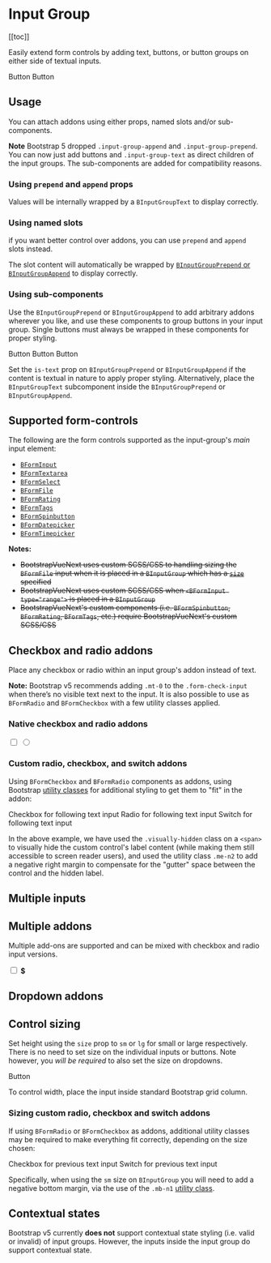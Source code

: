 # Input Group

<ComponentSidebar>

[[toc]]

</ComponentSidebar>

<div class="lead mb-5">

Easily extend form controls by adding text, buttons, or button groups on either side of textual inputs.

</div>

<HighlightCard>
  <!-- Using props -->
  <BInputGroup size="lg" prepend="$" append=".00">
    <BFormInput />
  </BInputGroup>
  <!-- Using slots -->
  <BInputGroup class="mt-3">
    <template #append>
      <BInputGroupText><strong class="text-danger">!</strong></BInputGroupText>
    </template>
    <BFormInput />
  </BInputGroup>
  <!-- Using components -->
  <BInputGroup prepend="Username" class="mt-3">
    <BFormInput />
    <BInputGroupAppend>
      <BButton variant="outline-success">Button</BButton>
      <BButton variant="info">Button</BButton>
    </BInputGroupAppend>
  </BInputGroup>
  <template #html>

```vue-html
<!-- Using props -->
<BInputGroup size="lg" prepend="$" append=".00">
  <BFormInput />
</BInputGroup>

<!-- Using slots -->
<BInputGroup class="mt-3">
  <template #append>
    <BInputGroupText><strong class="text-danger">!</strong></BInputGroupText>
  </template>
  <BFormInput />
</BInputGroup>

<!-- Using components -->
<BInputGroup prepend="Username" class="mt-3">
  <BFormInput />
  <BInputGroupAppend>
    <BButton variant="outline-success">Button</BButton>
    <BButton variant="info">Button</BButton>
  </BInputGroupAppend>
</BInputGroup>
```

  </template>
</HighlightCard>

## Usage

You can attach addons using either props, named slots and/or sub-components.

**Note** Bootstrap 5 dropped `.input-group-append` and `.input-group-prepend`. You can now just add buttons and `.input-group-text` as direct children of the input groups. The sub-components are added for compatibility reasons.

### Using `prepend` and `append` props

Values will be internally wrapped by a `BInputGroupText` to display correctly.

<HighlightCard>
  <BInputGroup prepend="$" append=".00">
    <BFormInput />
  </BInputGroup>
  <BInputGroup prepend="0" append="100" class="mt-3">
    <BFormInput type="range" min="0" max="100" />
  </BInputGroup>
  <template #html>

```vue-html
<BInputGroup prepend="$" append=".00">
  <BFormInput />
</BInputGroup>

<BInputGroup prepend="0" append="100" class="mt-3">
  <BFormInput type="range" min="0" max="100" />
</BInputGroup>
```

  </template>
</HighlightCard>

### Using named slots

if you want better control over addons, you can use `prepend` and `append` slots instead.

The slot content will automatically be wrapped by
[`BInputGroupPrepend` or `BInputGroupAppend`](#using-sub-components) to display correctly.

<HighlightCard>
  <BInputGroup>
    <template #prepend>
      <BInputGroupText >Username</BInputGroupText>
    </template>
    <BFormInput />
    <template #append>
      <BDropdown text="Dropdown" variant="success">
        <BDropdownItem>Action A</BDropdownItem>
        <BDropdownItem>Action B</BDropdownItem>
      </BDropdown>
    </template>
  </BInputGroup>
  <template #html>

```vue-html
<BInputGroup>
  <template #prepend>
    <BInputGroupText>Username</BInputGroupText>
  </template>
  <BFormInput />
  <template #append>
    <BDropdown text="Dropdown" variant="success">
      <BDropdownItem>Action A</BDropdownItem>
      <BDropdownItem>Action B</BDropdownItem>
    </BDropdown>
  </template>
</BInputGroup>
```

  </template>
</HighlightCard>

### Using sub-components

Use the `BInputGroupPrepend` or `BInputGroupAppend` to add arbitrary addons wherever you
like, and use these components to group buttons in your input group. Single buttons must always be
wrapped in these components for proper styling.

<HighlightCard>
  <BInputGroup>
    <BInputGroupPrepend>
      <BButton variant="outline-info">Button</BButton>
    </BInputGroupPrepend>
    <BFormInput type="number" min="0.00" />
    <BInputGroupAppend>
      <BButton variant="outline-secondary">Button</BButton>
      <BButton variant="outline-primary">Button</BButton>
    </BInputGroupAppend>
  </BInputGroup>
  <template #html>

```vue-html
<BInputGroup>
  <BInputGroupPrepend>
    <BButton variant="outline-info">Button</BButton>
  </BInputGroupPrepend>
  <BFormInput type="number" min="0.00" />
  <BInputGroupAppend>
    <BButton variant="outline-secondary">Button</BButton>
    <BButton variant="outline-primary">Button</BButton>
  </BInputGroupAppend>
</BInputGroup>
```

  </template>
</HighlightCard>

Set the `is-text` prop on `BInputGroupPrepend` or `BInputGroupAppend` if the content is
textual in nature to apply proper styling. Alternatively, place the `BInputGroupText`
subcomponent inside the `BInputGroupPrepend` or `BInputGroupAppend`.

## Supported form-controls

The following are the form controls supported as the input-group's _main_ input element:

- [`BFormInput`](/docs/components/form-input)
- [`BFormTextarea`](/docs/components/form-textarea)
- [`BFormSelect`](/docs/components/form-select)
- [`BFormFile`](/docs/components/form-file)
- [`BFormRating`](/docs/components/form-rating)
- [`BFormTags`](/docs/components/form-tags)
- [`BFormSpinbutton`](/docs/components/form-spinbutton)
- [`BFormDatepicker`](/docs/components/form-datepicker)
- [`BFormTimepicker`](/docs/components/form-timepicker)

**Notes:**

- ~~BootstrapVueNext uses custom SCSS/CSS to handling sizing the `BFormFile` input when it is placed
  in a `BInputGroup` which has a [`size`](#control-sizing) specified~~
- ~~BootstrapVueNext uses custom SCSS/CSS when `<BFormInput type="range">` is placed in a `BInputGroup`~~
- ~~BootstrapVueNext's custom components (i.e. `BFormSpinbutton`, `BFormRating`, `BFormTags`,
  etc.) require BootstrapVueNext's custom SCSS/CSS~~

## Checkbox and radio addons

Place any checkbox or radio within an input group's addon instead of text.

**Note:** Bootstrap v5 recommends adding `.mt-0` to the `.form-check-input` when there’s no visible text next to the input.
It is also possible to use as `BFormRadio` and `BFormCheckbox` with a few utility
classes applied.

### Native checkbox and radio addons

<HighlightCard>
  <BInputGroup class="mb-2">
    <BInputGroupPrepend is-text>
      <input type="checkbox" aria-label="Checkbox for following text input">
    </BInputGroupPrepend>
    <BFormInput aria-label="Text input with checkbox" />
  </BInputGroup>
  <BInputGroup>
    <BInputGroupPrepend is-text>
      <input type="radio" aria-label="Radio for following text input">
    </BInputGroupPrepend>
    <BFormInput aria-label="Text input with radio input" />
  </BInputGroup>
  <template #html>

```vue-html
<BInputGroup class="mb-2">
  <BInputGroupPrepend is-text>
    <input type="checkbox" aria-label="Checkbox for following text input" />
  </BInputGroupPrepend>
  <BFormInput aria-label="Text input with checkbox" />
</BInputGroup>

<BInputGroup>
  <BInputGroupPrepend is-text>
    <input type="radio" aria-label="Radio for following text input" />
  </BInputGroupPrepend>
  <BFormInput aria-label="Text input with radio input" />
</BInputGroup>
```

  </template>
</HighlightCard>

### Custom radio, checkbox, and switch addons

Using `BFormCheckbox` and `BFormRadio` components as addons, using Bootstrap
[utility classes](/docs/reference/utility-classes) for additional styling to get them to "fit" in
the addon:

<HighlightCard>
  <BInputGroup class="mb-2">
    <BInputGroupPrepend is-text>
      <BFormCheckbox class="me-n2">
        <span class="visually-hidden">Checkbox for following text input</span>
      </BFormCheckbox>
    </BInputGroupPrepend>
    <BFormInput aria-label="Text input with checkbox" />
  </BInputGroup>
  <BInputGroup class="mb-2">
    <BInputGroupPrepend is-text>
      <BFormRadio class="me-n2">
        <span class="visually-hidden">Radio for following text input</span>
      </BFormRadio>
    </BInputGroupPrepend>
    <BFormInput aria-label="Text input with radio input" />
  </BInputGroup>
  <BInputGroup>
    <BInputGroupPrepend is-text>
      <BFormCheckbox switch class="me-n2">
        <span class="visually-hidden">Switch for following text input</span>
      </BFormCheckbox>
    </BInputGroupPrepend>
    <BFormInput aria-label="Text input with switch" />
  </BInputGroup>
  <template #html>

```vue-html
<BInputGroup class="mb-2">
  <BInputGroupPrepend is-text>
    <BFormCheckbox class="me-n2">
      <span class="visually-hidden">Checkbox for following text input</span>
    </BFormCheckbox>
  </BInputGroupPrepend>
  <BFormInput aria-label="Text input with checkbox" />
</BInputGroup>

<BInputGroup class="mb-2">
  <BInputGroupPrepend is-text>
    <BFormRadio class="me-n2">
      <span class="visually-hidden">Radio for following text input</span>
    </BFormRadio>
  </BInputGroupPrepend>
  <BFormInput aria-label="Text input with radio input" />
</BInputGroup>

<BInputGroup>
  <BInputGroupPrepend is-text>
    <BFormCheckbox switch class="me-n2">
      <span class="visually-hidden">Switch for following text input</span>
    </BFormCheckbox>
  </BInputGroupPrepend>
  <BFormInput aria-label="Text input with switch" />
</BInputGroup>
```

  </template>
</HighlightCard>

In the above example, we have used the `.visually-hidden` class on a `<span>` to visually hide the custom
control's label content (while making them still accessible to screen reader users), and used the
utility class `.me-n2` to add a negative right margin to compensate for the "gutter" space between
the control and the hidden label.

## Multiple inputs

<HighlightCard>
  <BInputGroup prepend="First and last name" class="mb-2">
    <BFormInput aria-label="First name" />
    <BFormInput aria-label="Last name" />
  </BInputGroup>
  <template #html>

```vue-html
<BInputGroup prepend="First and last name" class="mb-2">
  <BFormInput aria-label="First name" />
  <BFormInput aria-label="Last name" />
</BInputGroup>
```

  </template>
</HighlightCard>

## Multiple addons

Multiple add-ons are supported and can be mixed with checkbox and radio input versions.

<HighlightCard>
  <BInputGroup prepend="Item">
    <BInputGroupPrepend is-text>
      <input type="checkbox" aria-label="Checkbox for following text input">
    </BInputGroupPrepend>
    <BInputGroupPrepend is-text><b>$</b></BInputGroupPrepend>
    <BFormInput type="number" aria-label="Text input with checkbox" />
  </BInputGroup>
  <template #html>

```vue-html
<BInputGroup prepend="Item">
  <BInputGroupPrepend is-text>
    <input type="checkbox" aria-label="Checkbox for following text input" />
  </BInputGroupPrepend>
  <BInputGroupPrepend is-text><b>$</b></BInputGroupPrepend>
  <BFormInput type="number" aria-label="Text input with checkbox" />
</BInputGroup>
```

  </template>
</HighlightCard>

## Dropdown addons

<HighlightCard>
  <BInputGroup>
    <template #prepend>
      <BDropdown text="Dropdown" variant="info">
        <BDropdownItem>Action A</BDropdownItem>
        <BDropdownItem>Action B</BDropdownItem>
      </BDropdown>
    </template>
    <BFormInput />
    <template #append>
      <BDropdown text="Dropdown" variant="outline-secondary" v-for="i in 2" :key="i">
        <BDropdownItem>Action C</BDropdownItem>
        <BDropdownItem>Action D</BDropdownItem>
      </BDropdown>
    </template>
  </BInputGroup>
  <template #html>

```vue-html
<BInputGroup>
  <template #prepend>
    <BDropdown text="Dropdown" variant="info">
      <BDropdownItem>Action A</BDropdownItem>
      <BDropdownItem>Action B</BDropdownItem>
    </BDropdown>
  </template>
  <BFormInput />
  <template #append>
    <BDropdown text="Dropdown" variant="outline-secondary" v-for="i in 2" :key="i">
      <BDropdownItem>Action C</BDropdownItem>
      <BDropdownItem>Action D</BDropdownItem>
    </BDropdown>
  </template>
</BInputGroup>
```

  </template>
</HighlightCard>

## Control sizing

Set height using the `size` prop to `sm` or `lg` for small or large respectively. There is no need
to set size on the individual inputs or buttons. Note however, you _will be required_ to also set
the size on dropdowns.

<HighlightCard>
  <BInputGroup
    v-for="size in ['sm','','lg']"
    :key="size"
    :size="size"
    class="mb-3"
    prepend="Label"
  >
    <BFormInput />
    <BInputGroupAppend>
      <BButton size="sm" text="Button" variant="success">Button</BButton>
    </BInputGroupAppend>
  </BInputGroup>
  <template #html>

```vue-html
<BInputGroup
  v-for="size in ['sm','','lg']"
  :key="size"
  :size="size"
  class="mb-3"
  prepend="Label"
>
  <BFormInput />
  <BInputGroupAppend>
    <BButton size="sm" text="Button" variant="success">Button</BButton>
  </BInputGroupAppend>
</BInputGroup>
```

  </template>
</HighlightCard>

To control width, place the input inside standard Bootstrap grid column.

### Sizing custom radio, checkbox and switch addons

If using `BFormRadio` or `BFormCheckbox` as addons, additional utility classes may be
required to make everything fit correctly, depending on the size chosen:

<HighlightCard>
  <BInputGroup size="sm" prepend="Small" class="mb-2">
    <BFormInput aria-label="Small text input with custom switch" />
    <BInputGroupAppend is-text>
    <BFormCheckbox switch class="me-n2 mb-n1">
        <span class="visually-hidden">Checkbox for previous text input</span>
    </BFormCheckbox>
    </BInputGroupAppend>
  </BInputGroup>
  <BInputGroup size="lg" prepend="Large" class="mb-2">
    <BFormInput aria-label="Large text input with switch" />
    <BInputGroupAppend is-text>
      <BFormCheckbox switch class="me-n2">
        <span class="visually-hidden">Switch for previous text input</span>
      </BFormCheckbox>
    </BInputGroupAppend>
  </BInputGroup>
  <template #html>

```vue-html
<BInputGroup size="sm" prepend="Small" class="mb-2">
  <BFormInput aria-label="Small text input with custom switch" />
  <BInputGroupAppend is-text>
    <BFormCheckbox switch class="me-n2 mb-n1">
      <span class="visually-hidden">Checkbox for previous text input</span>
    </BFormCheckbox>
  </BInputGroupAppend>
</BInputGroup>

<BInputGroup size="lg" prepend="Large" class="mb-2">
  <BFormInput aria-label="Large text input with switch" />
  <BInputGroupAppend is-text>
    <BFormCheckbox switch class="me-n2">
      <span class="visually-hidden">Switch for previous text input</span>
    </BFormCheckbox>
  </BInputGroupAppend>
</BInputGroup>
```

  </template>
</HighlightCard>

Specifically, when using the `sm` size on `BInputGroup` you will need to add a negative bottom
margin, via the use of the `.mb-n1` [utility class](/docs/reference/utility-classes).

## Contextual states

Bootstrap v5 currently **does not** support contextual state styling (i.e. valid or invalid) of
input groups. However, the inputs inside the input group do support contextual state.

<ComponentReference :data="data" />

<script setup lang="ts">
import {data} from '../../data/components/inputGroup.data'
import ComponentReference from '../../components/ComponentReference.vue'
import ComponentSidebar from '../../components/ComponentSidebar.vue'
import HighlightCard from '../../components/HighlightCard.vue'
import {
  BFormRadio,
  BFormCheckbox,
  BInputGroupPrepend,
  BDropdown,
  BDropdownItem,
  BCard,
  BCardBody,
  BButton,
  BInputGroupAppend,
  BInputGroup,
  BFormInput,
  BInputGroupText
} from 'bootstrap-vue-next'
</script>
